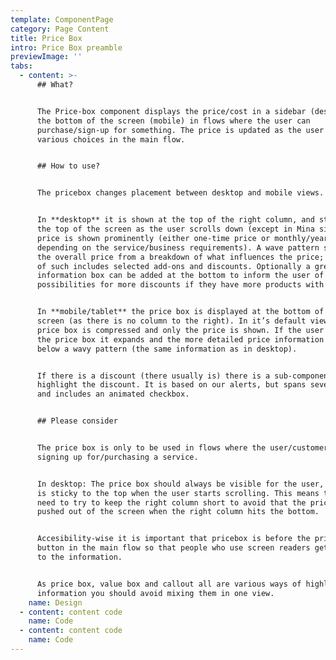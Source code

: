 ```yaml
---
template: ComponentPage
category: Page Content
title: Price Box
intro: Price Box preamble
previewImage: ''
tabs:
  - content: >-
      ## What?


      The Price-box component displays the price/cost in a sidebar (desktop)/at
      the bottom of the screen (mobile) in flows where the user can
      purchase/sign-up for something. The price is updated as the user makes
      various choices in the main flow.


      ## How to use? 


      The pricebox changes placement between desktop and mobile views.


      In **desktop** it is shown at the top of the right column, and sticks to
      the top of the screen as the user scrolls down (except in Mina sidor). The
      price is shown prominently (either one-time price or monthly/yearly
      depending on the service/business requirements). A wave pattern separates
      the overall price from a breakdown of what influences the price; examples
      of such includes selected add-ons and discounts. Optionally a grey
      information box can be added at the bottom to inform the user of
      possibilities for more discounts if they have more products with us.


      In **mobile/tablet** the price box is displayed at the bottom of the
      screen (as there is no column to the right). In it’s default view the
      price box is compressed and only the price is shown. If the user clicks on
      the price box it expands and the more detailed price information is shown
      below a wavy pattern (the same information as in desktop).


      If there is a discount (there usually is) there is a sub-component to
      highlight the discount. It is based on our alerts, but spans several lines
      and includes an animated checkbox.


      ## Please consider


      The price box is only to be used in flows where the user/customer is
      signing up for/purchasing a service.


      In desktop: The price box should always be visible for the user, and thus
      is sticky to the top when the user starts scrolling. This means that you
      need to try to keep the right column short to avoid that the price box is
      pushed out of the screen when the right column hits the bottom.


      Accesibility-wise it is important that pricebox is before the primary
      button in the main flow so that people who use screen readers get access
      to the information.  


      As price box, value box and callout all are various ways of highlighting
      information you should avoid mixing them in one view.
    name: Design
  - content: content code
    name: Code
  - content: content code
    name: Code
---
```


